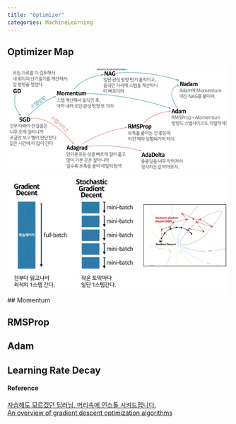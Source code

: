 ```yaml
---
title: "Optimizer"
categories: MachineLearning
---
```

## Optimizer Map
<img src="/assets/images/optimizer_map.png">
<img src="/assets/images/GD_and_SGD.PNG">
## Momentum

## RMSProp

## Adam

## Learning Rate Decay

#### Reference
[자습해도 모르겠던 딥러닝, 머리속에 인스톨 시켜드립니다.](https://www.slideshare.net/yongho/ss-79607172)<br>
[An overview of gradient descent optimization algorithms](http://ruder.io/optimizing-gradient-descent)